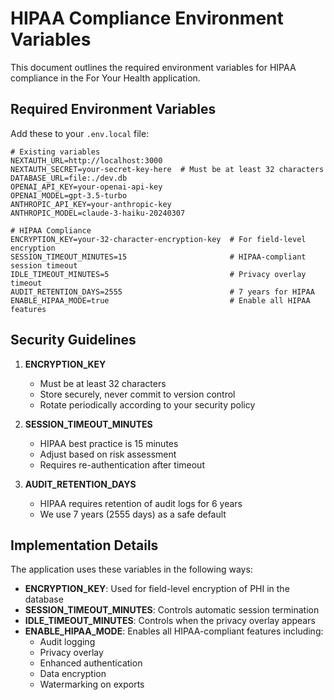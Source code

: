 # HIPAA Compliance Environment Variables

This document outlines the required environment variables for HIPAA compliance in the For Your Health application.

## Required Environment Variables

Add these to your `.env.local` file:

```
# Existing variables
NEXTAUTH_URL=http://localhost:3000
NEXTAUTH_SECRET=your-secret-key-here  # Must be at least 32 characters
DATABASE_URL=file:./dev.db
OPENAI_API_KEY=your-openai-api-key
OPENAI_MODEL=gpt-3.5-turbo
ANTHROPIC_API_KEY=your-anthropic-key
ANTHROPIC_MODEL=claude-3-haiku-20240307

# HIPAA Compliance
ENCRYPTION_KEY=your-32-character-encryption-key  # For field-level encryption
SESSION_TIMEOUT_MINUTES=15                       # HIPAA-compliant session timeout
IDLE_TIMEOUT_MINUTES=5                           # Privacy overlay timeout
AUDIT_RETENTION_DAYS=2555                        # 7 years for HIPAA
ENABLE_HIPAA_MODE=true                           # Enable all HIPAA features
```

## Security Guidelines

1. **ENCRYPTION_KEY**
   - Must be at least 32 characters
   - Store securely, never commit to version control
   - Rotate periodically according to your security policy

2. **SESSION_TIMEOUT_MINUTES**
   - HIPAA best practice is 15 minutes
   - Adjust based on risk assessment
   - Requires re-authentication after timeout

3. **AUDIT_RETENTION_DAYS**
   - HIPAA requires retention of audit logs for 6 years
   - We use 7 years (2555 days) as a safe default

## Implementation Details

The application uses these variables in the following ways:

- **ENCRYPTION_KEY**: Used for field-level encryption of PHI in the database
- **SESSION_TIMEOUT_MINUTES**: Controls automatic session termination
- **IDLE_TIMEOUT_MINUTES**: Controls when the privacy overlay appears
- **ENABLE_HIPAA_MODE**: Enables all HIPAA-compliant features including:
  - Audit logging
  - Privacy overlay
  - Enhanced authentication
  - Data encryption
  - Watermarking on exports
